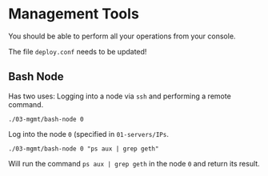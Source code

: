 # Management Tools

You should be able to perform all your operations from your console.

The file `deploy.conf` needs to be updated!

## Bash Node

Has two uses: Logging into a node via `ssh` and performing a remote command.

```
./03-mgmt/bash-node 0
```

Log into the node `0` (specified in `01-servers/IPs`.

```
./03-mgmt/bash-node 0 "ps aux | grep geth"
```

Will run the command `ps aux | grep geth` in the node `0` and return its result.
